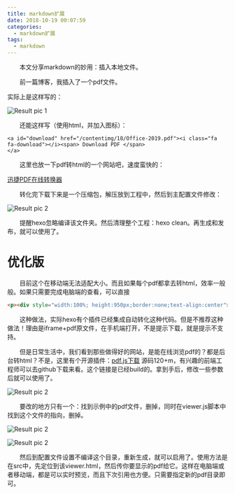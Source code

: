 ```yaml
---
title: markdown扩展
date: 2018-10-19 00:07:59
categories:
  - markdown扩展
tags:
  - markdown
---
```


　　本文分享markdown的妙用：插入本地文件。

<!-- more -->

　　前一篇博客，我插入了一个pdf文件。

实际上是这样写的：

![Result pic 1](/contentimg/19/1.png "源文件")



　　还能这样写（使用html，并加入图标）：

``` javascripts
<a id="download" href="/contentimg/18/Office-2019.pdf"><i class="fa fa-download"></i><span> Download PDF </span>
</a>
```

　　这里也放一下pdf转html的一个网站吧，速度蛮快的：

[迅捷PDF在线转换器](http://app.xunjiepdf.com/pdf2html)

　　转化完下载下来是一个压缩包，解压放到工程中，然后到主配置文件修改：

![Result pic 2](/contentimg/19/2.png "_config.yml")


　　提醒hexo忽略编译该文件夹。然后清理整个工程：hexo clean。再生成和发布，就可以使用了。

# 优化版

　　目前这个在移动端无法适配大小。而且如果每个pdf都拿去转html，效率一般般。如果只需要完成电脑端的查看，可以直接

``` html
<p><div style="width:100%; height:950px;border:none;text-align:center"><iframe allowtransparency="yes" frameborder="0" width="100%" height="800" src="filepath.pdf"/></div></p>
```

　　这种做法，实际hexo有个插件已经集成自动转化这种代码。但是不推荐这种做法！理由是iframe+pdf原文件，在手机端打开，不是提示下载，就是提示不支持。

　　但是日常生活中，我们看到那些做得好的网站，是能在线浏览pdf的？都是后台转html？不是，这里有个开源插件：[pdf.js下载](http://mozilla.github.io/pdf.js/getting_started/#download) 源码120+m，有兴趣的前端工程师可以去github下载来看。这个链接是已经build的。拿到手后，修改一些参数后就可以使用了。

![Result pic 2](/contentimg/19/3.png "解压后，全部复制到source目录下")


　　要改的地方只有一个：找到示例中的pdf文件，删掉，同时在viewer.js脚本中找到这个文件的指向，删掉。

![Result pic 2](/contentimg/19/4.png "设为空string")

![Result pic 2](/contentimg/19/5.png "使用示例")


　　然后到配置文件设置不编译这个目录，重新生成，就可以启用了。使用方法是在src中，先定位到该viewer.html，然后传你要显示的pdf给它。这样在电脑端或者移动端，都是可以实时预览，而且下次引用也方便。只需要指定新的pdf目录即可。






